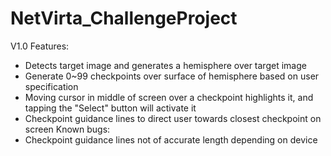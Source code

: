 # NetVirta_ChallengeProject

V1.0
Features:
- Detects target image and generates a hemisphere over target image
- Generate 0~99 checkpoints over surface of hemisphere based on user specification
- Moving cursor in middle of screen over a checkpoint highlights it, and tapping the "Select" button will activate it
- Checkpoint guidance lines to direct user towards closest checkpoint on screen
Known bugs:
- Checkpoint guidance lines not of accurate length depending on device
